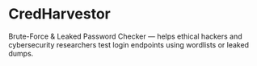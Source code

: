 # CredHarvestor
Brute-Force &amp; Leaked Password Checker — helps ethical hackers and cybersecurity researchers test login endpoints using wordlists or leaked dumps.
